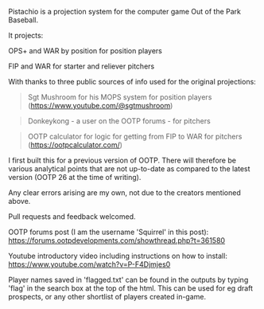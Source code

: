 Pistachio is a projection system for the computer game Out of the Park Baseball.

It projects:

OPS+ and WAR by position for position players

FIP and WAR for starter and reliever pitchers

With thanks to three public sources of info used for the original projections:

> Sgt Mushroom for his MOPS system for position players (https://www.youtube.com/@sgtmushroom)

> Donkeykong - a user on the OOTP forums - for pitchers

> OOTP calculator for logic for getting from FIP to WAR for pitchers (https://ootpcalculator.com/)

I first built this for a previous version of OOTP. There will therefore be various analytical points that are not up-to-date as compared to the latest version (OOTP 26 at the time of writing).

Any clear errors arising are my own, not due to the creators mentioned above.

Pull requests and feedback welcomed.

OOTP forums post (I am the username 'Squirrel' in this post): https://forums.ootpdevelopments.com/showthread.php?t=361580

Youtube introductory video including instructions on how to install: https://www.youtube.com/watch?v=P-F4Djmjes0

Player names saved in 'flagged.txt' can be found in the outputs by typing 'flag' in the search box at the top of the html. This can be used for eg draft prospects, or any other shortlist of players created in-game.